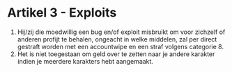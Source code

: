 # Artikel 3 - Exploits

1. Hij/zij die moedwillig een bug en/of exploit misbruikt om voor zichzelf of anderen profijt te behalen, ongeacht in welke middelen, zal per direct gestraft worden met een accountwipe en een straf volgens categorie 8.
2. Het is niet toegestaan om geld over te zetten naar je andere karakter indien je meerdere karakters hebt aangemaakt.
